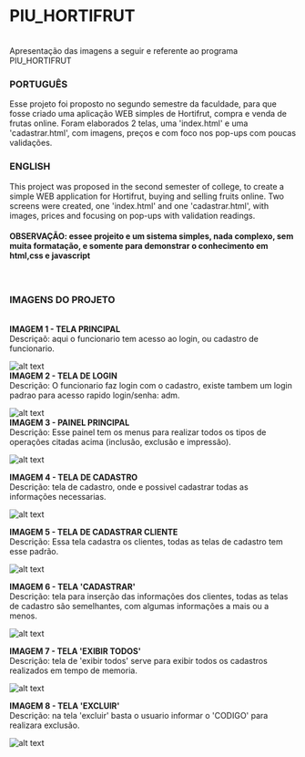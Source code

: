 # PIU_HORTIFRUT
<br>
Apresentação das imagens a seguir e referente ao programa PIU_HORTIFRUT
<br>
<h3>PORTUGUÊS</h3>
Esse projeto foi proposto no segundo semestre da faculdade, para que fosse criado uma aplicação WEB simples de Hortifrut, compra e venda de frutas online.
Foram elaborados 2 telas, uma 'index.html' e uma 'cadastrar.html', com imagens, preços e com foco nos pop-ups com poucas validações.
<br>
<h3>ENGLISH</h3>
This project was proposed in the second semester of college, to create a simple WEB application for Hortifrut, buying and selling fruits online.
Two screens were created, one 'index.html' and one 'cadastrar.html', with images, prices and focusing on pop-ups with validation readings.
<br>
<h4>OBSERVAÇÃO: essee projeito e um sistema simples, nada complexo, sem muita formatação, e somente para demonstrar o conhecimento em html,css e javascript</h4>
<br>
<h3>IMAGENS DO PROJETO</h3>
<br>
<b>IMAGEM 1 - TELA PRINCIPAL</b><br>
Descriçaõ: aqui o funcionario tem acesso ao login, ou 
cadastro de funcionario.<br>

![alt text](https://github.com/LeonardoMachado30/Pizzaria/blob/master/IMG/1.png)
<br>
<b>IMAGEM 2 - TELA DE LOGIN</b><br>
Descrição: O funcionario faz login com o cadastro, existe 
tambem um login padrao para acesso rapido login/senha: adm.<br>

![alt text](https://github.com/LeonardoMachado30/Pizzaria/blob/master/IMG/2.png)
<br>
<b>IMAGEM 3 - PAINEL PRINCIPAL</b><br>
Descrição: Esse painel tem os menus para realizar todos 
os tipos de operações citadas acima (inclusão, exclusão e impressão).<br>

![alt text](https://github.com/LeonardoMachado30/Pizzaria/blob/master/IMG/3.png)

<b>IMAGEM 4 - TELA DE CADASTRO</b><br>
Descrição: tela de cadastro, onde e possivel cadastrar 
todas as informações necessarias.<br>

![alt text](https://github.com/LeonardoMachado30/Pizzaria/blob/master/IMG/4.png)

<b>IMAGEM 5 - TELA DE CADASTRAR CLIENTE</b><br>
Descrição: Essa tela cadastra os clientes, todas as telas 
de cadastro tem esse padrão.<br>

![alt text](https://github.com/LeonardoMachado30/Pizzaria/blob/master/IMG/5.png)

<b>IMAGEM 6 - TELA 'CADASTRAR'</b><br>
Descrição: tela para inserção das informações dos clientes,
todas as telas de cadastro são semelhantes, com algumas 
informações a mais ou a menos.<br>

![alt text](https://github.com/LeonardoMachado30/Pizzaria/blob/master/IMG/6.png)

<b>IMAGEM 7 - TELA 'EXIBIR TODOS'</b><br>
Descrição: tela de 'exibir todos' serve para exibir 
todos os cadastros realizados em tempo de memoria.<br>

![alt text](https://github.com/LeonardoMachado30/Pizzaria/blob/master/IMG/7.png)

<b>IMAGEM 8 - TELA 'EXCLUIR'</b><br>
Descrição: na tela 'excluir' basta o usuario informar o 
'CODIGO' para realizara exclusão.<br>

![alt text](https://github.com/LeonardoMachado30/Pizzaria/blob/master/IMG/8.png)
